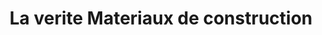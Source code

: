 ---
title: "La verite Materiaux de construction"
url: /route-nationale-1/la-verite-materiaux-de-construction/
shop: Eisenwaren
---